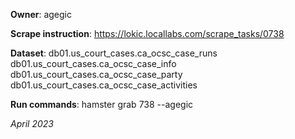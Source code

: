 **Owner**: agegic
 
**Scrape instruction**: https://lokic.locallabs.com/scrape_tasks/0738

**Dataset**: db01.us_court_cases.ca_ocsc_case_runs
             db01.us_court_cases.ca_ocsc_case_info
             db01.us_court_cases.ca_ocsc_case_party
             db01.us_court_cases.ca_ocsc_case_activities

**Run commands**: hamster grab 738 --agegic

_April 2023_
